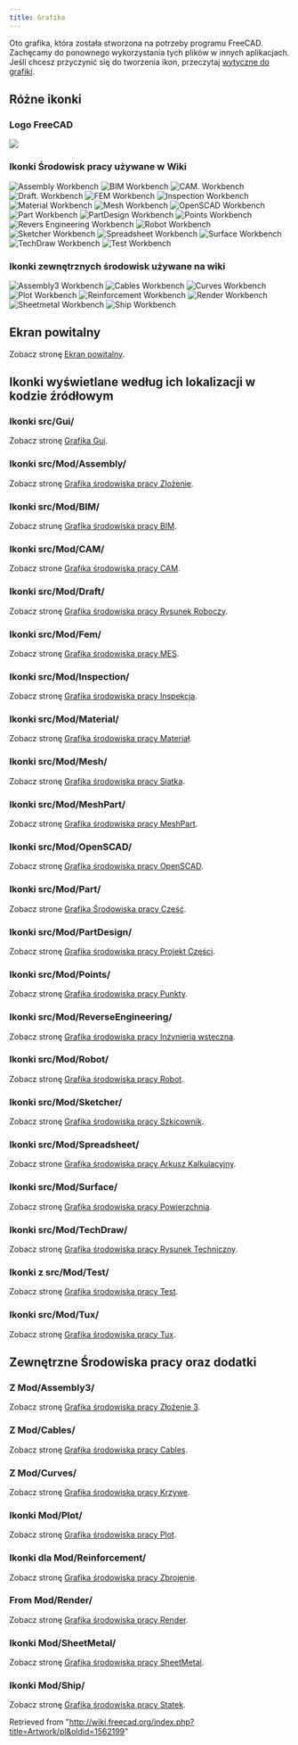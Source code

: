 ```yaml
---
title: Grafika
---
```

Oto grafika, która została stworzona na potrzeby programu FreeCAD. Zachęcamy do ponownego wykorzystania tych plików w innych aplikacjach. Jeśli chcesz przyczynić się do tworzenia ikon, przeczytaj [wytyczne do grafiki](/Artwork_Guidelines "Artwork Guidelines").

## Różne ikonki

### Logo FreeCAD

![](/images/Freecad.svg)

### Ikonki Środowisk pracy używane w Wiki

![Assembly Workbench](/images/Workbench_Assembly.svg)
![BIM Workbench](/images/Workbench_BIM.svg)
![CAM. Workbench](/images/Workbench_CAM.svg)
![Draft. Workbench](/images/Workbench_Draft.svg)
![FEM Workbench](/images/Workbench_FEM.svg)
![Inspection Workbench](/images/Workbench_Inspection.svg)
![Material Workbench](/images/Workbench_Material.svg)
![Mesh Workbench](/images/Workbench_Mesh.svg)
![OpenSCAD Workbench](/images/Workbench_OpenSCAD.svg)
![Part Workbench](/images/Workbench_Part.svg)
![PartDesign Workbench](/images/Workbench_PartDesign.svg)
![Points Workbench](/images/Workbench_Points.svg)
![Revers Engineering Workbench](/images/Workbench_Reverse_Engineering.svg)
![Robot Workbench](/images/Workbench_Robot.svg)
![Sketcher Workbench](/images/Workbench_Sketcher.svg)
![Spreadsheet Workbench](/images/Workbench_Spreadsheet.svg)
![Surface Workbench](/images/Workbench_Surface.svg)
![TechDraw Workbench](/images/Workbench_TechDraw.svg)
![Test Workbench](/images/Workbench_Test.svg)

### Ikonki zewnętrznych środowisk używane na wiki

![Assembly3 Workbench](/images/Assembly3_workbench_icon.svg)
![Cables Workbench](/images/Cables_workbench_icon.svg)
![Curves Workbench](/images/Curves_workbench_icon.svg)
![Plot Workbench](/images/Workbench_Plot.svg)
![Reinforcement Workbench](/images/Reinforcement_Workbench.svg)
![Render Workbench](/images/Render_workbench_icon.svg)
![Sheetmetal Workbench](/images/Sheetmetal_workbench_icon.svg)
![Ship Workbench](/images/Workbench_Ship.svg)

## Ekran powitalny

Zobacz stronę [Ekran powitalny](/Artwork_Splash_screen/pl "Artwork Splash screen/pl").

## Ikonki wyświetlane według ich lokalizacji w kodzie źródłowym

### Ikonki src/Gui/

Zobacz stronę [Grafika Gui](/Artwork_Gui "Artwork Gui").

### Ikonki src/Mod/Assembly/

Zobacz stronę [Grafika środowiska pracy Zlożenie](/Artwork_Assembly/pl "Artwork Assembly/pl").

### Ikonki src/Mod/BIM/

Zobacz strunę [Grafika środowiska pracy BIM](/Artwork_BIM/pl "Artwork BIM/pl").

### Ikonki src/Mod/CAM/

Zobacz strone [Grafika środowiska pracy CAM](/Artwork_CAM/pl "Artwork CAM/pl").

### Ikonki src/Mod/Draft/

Zobacz stronę [Grafika środowiska pracy Rysunek Roboczy](/Artwork_Draft/pl "Artwork Draft/pl").

### Ikonki src/Mod/Fem/

Zobacz stronę [Grafika środowiska pracy MES](/Artwork_Fem/pl "Artwork Fem/pl").

### Ikonki src/Mod/Inspection/

Zobacz stronę [Grafika środowiska pracy Inspekcja](/Artwork_Inspection/pl "Artwork Inspection/pl").

### Ikonki src/Mod/Material/

Zobacz stronę [Grafika środowiska pracy Materiał](/Artwork_Material/pl "Artwork Material/pl").

### Ikonki src/Mod/Mesh/

Zobacz stronę [Grafika środowiska pracy Siatka](/Artwork_Mesh/pl "Artwork Mesh/pl").

### Ikonki src/Mod/MeshPart/

Zobacz stronę [Grafika środowiska pracy MeshPart](/Artwork_MeshPart/pl "Artwork MeshPart/pl").

### Ikonki src/Mod/OpenSCAD/

Zobacz stronę [Grafika środowiska pracy OpenSCAD](/Artwork_OpenSCAD/pl "Artwork OpenSCAD/pl").

### Ikonki src/Mod/Part/

Zobacz strone [Grafika Środowiska pracy Część](/Artwork_Part/pl "Artwork Part/pl").

### Ikonki src/Mod/PartDesign/

Zobacz stronę [Grafika środowiska pracy Projekt Części](/Artwork_PartDesign/pl "Artwork PartDesign/pl").

### Ikonki src/Mod/Points/

Zobacz stronę [Grafika środowiska pracy Punkty](/Artwork_Points/pl "Artwork Points/pl").

### Ikonki src/Mod/ReverseEngineering/

Zobacz stronę [Grafika środowiska pracy Inżynieria wsteczna](/Artwork_ReverseEngineering/pl "Artwork ReverseEngineering/pl").

### Ikonki src/Mod/Robot/

Zobacz stronę [Grafika środowiska pracy Robot](/Artwork_Robot/pl "Artwork Robot/pl").

### Ikonki src/Mod/Sketcher/

Zobacz stronę [Grafika środowiska pracy Szkicownik](/Artwork_Sketcher/pl "Artwork Sketcher/pl").

### Ikonki src/Mod/Spreadsheet/

Zobacz strone [Grafika środowiska pracy Arkusz Kalkulacyjny](/Artwork_Spreadsheet/pl "Artwork Spreadsheet/pl").

### Ikonki src/Mod/Surface/

Zobacz stronę [Grafika środowiska pracy Powierzchnia](/Artwork_Surface/pl "Artwork Surface/pl").

### Ikonki src/Mod/TechDraw/

Zobacz stronę [Grafika środowiska pracy Rysunek Techniczny](/Artwork_TechDraw/pl "Artwork TechDraw/pl").

### Ikonki z src/Mod/Test/

Zobacz stronę [Grafika środowiska pracy Test](/Artwork_Test/pl "Artwork Test/pl").

### Ikonki src/Mod/Tux/

Zobacz stronę [Grafika środowiska pracy Tux](/Artwork_Tux/pl "Artwork Tux/pl").

## Zewnętrzne Środowiska pracy oraz dodatki

### Z Mod/Assembly3/

Zobacz stronę [Grafika środowiska pracy Złożenie 3](/Artwork_Assembly3/pl "Artwork Assembly3/pl").

### Z Mod/Cables/

Zobacz stronę [Grafika środowiska pracy Cables](/Artwork_Cables/pl "Artwork Cables/pl").

### Z Mod/Curves/

Zobacz stronę [Grafika środowiska pracy Krzywe](/Artwork_Curves/pl "Artwork Curves/pl").

### Ikonki Mod/Plot/

Zobacz stronę [Grafika środowiska pracy Plot](/Artwork_Plot/pl "Artwork Plot/pl").

### Ikonki dla Mod/Reinforcement/

Zobacz stronę [Grafika środowiska pracy Zbrojenie](/Artwork_Reinforcement/pl "Artwork Reinforcement/pl").

### From Mod/Render/

Zobacz stronę [Grafika środowiska pracy Render](/Artwork_Render/pl "Artwork Render/pl").

### Ikonki Mod/SheetMetal/

Zobacz stronę [Grafika środowiska pracy SheetMetal](/Artwork_SheetMetal/pl "Artwork SheetMetal/pl").

### Ikonki Mod/Ship/

Zobacz stronę [Grafika środowiska pracy Statek](/Artwork_Ship/pl "Artwork Ship/pl").

Retrieved from "<http://wiki.freecad.org/index.php?title=Artwork/pl&oldid=1562199>"